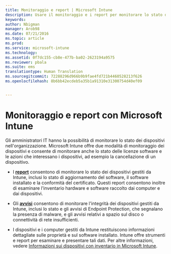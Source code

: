 ```yaml
---
title: Monitoraggio e report | Microsoft Intune
description: Usare il monitoraggio e i report per monitorare lo stato dei dispositivi nell'organizzazione.
keywords: 
author: Nbigman
manager: Arob98
ms.date: 07/21/2016
ms.topic: article
ms.prod: 
ms.service: microsoft-intune
ms.technology: 
ms.assetid: 0f7dc155-cb8e-477b-ba02-2623194a9575
ms.reviewer: pbala
ms.suite: ems
translationtype: Human Translation
ms.sourcegitcommit: 72288296d966b9b9fae4fd721b4460528213f626
ms.openlocfilehash: 8b6bb42ecdeb5a35b1a91310e31300754d40ef09


---
```


# Monitoraggio e report con Microsoft Intune
Gli amministratori IT hanno la possibilità di monitorare lo stato dei dispositivi nell'organizzazione. Microsoft Intune offre due modalità di monitoraggio dei dispositivi e consente di monitorare anche lo stato delle licenze software e le azioni che interessano i dispositivi, ad esempio la cancellazione di un dispositivo.

-   I **[report](understand-microsoft-intune-operations-by-using-reports.md)** consentono di monitorare lo stato dei dispositivi gestiti da Intune, inclusi lo stato di aggiornamento del software, il software installato e la conformità del certificato. 
     Questi report consentono inoltre di esaminare l'inventario hardware e software raccolto dai computer e dai dispositivi.

-   Gli **[avvisi](get-notified-by-alerts.md)** consentono di monitorare l'integrità dei dispositivi gestiti da Intune, inclusi lo stato e gli avvisi di Endpoint Protection, che segnalano la presenza di malware, e gli avvisi relativi a spazio sul disco o connettività di rete insufficienti.

-   I dispositivi e i computer gestiti da Intune restituiscono informazioni dettagliate sulle proprietà e sul software installato.  Intune offre strumenti e report per esaminare e presentare tali dati. Per altre informazioni, vedere [Informazioni sui dispositivi con inventario in Microsoft Intune](understand-your-devices-with-inventory-in-microsoft-intune.md).




<!--HONumber=Jul16_HO3-->


